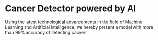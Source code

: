 # Cancer Detector powered by AI

Using the latest technological advancements in the field of Machine Learning and Artificial Intelligence, we hereby present a model with more than 99% accuracy of detecting cacner!
